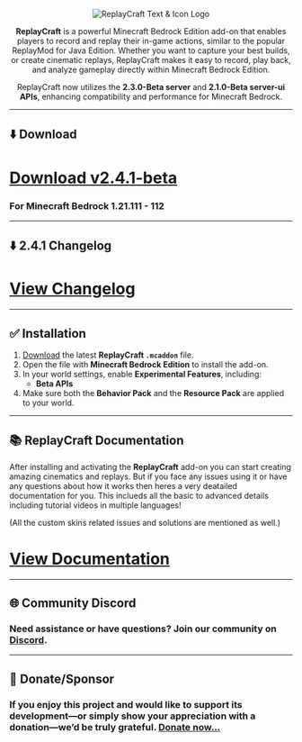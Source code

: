 <p align="center">
  <img src="assets/replaycraft-text-logo.webp" alt="ReplayCraft Text & Icon Logo" />
</p>

<p align="center">
<b>ReplayCraft</b> is a powerful Minecraft Bedrock Edition add-on that enables players to record and replay their in-game actions, similar to the popular ReplayMod for Java Edition. Whether you want to capture your best builds, or create cinematic replays, ReplayCraft makes it easy to record, play back, and analyze gameplay directly within Minecraft Bedrock Edition.
</p>
<p align="center">
ReplayCraft now utilizes the <b>2.3.0-Beta server</b> and <b>2.1.0-Beta server-ui APIs</b>, enhancing compatibility and performance for Minecraft Bedrock.
</p>

---

## ⬇️ Download

# [Download v2.4.1-beta](https://darkblockgaming.github.io/addons/replaycraft/)
### For Minecraft Bedrock 1.21.111 - 112

---

## ⬇️ 2.4.1 Changelog
# [View Changelog](https://github.com/darkblockgaming/ReplayCraft/releases/tag/v2.4.1)

---

## ✅ Installation

1. [Download](https://darkblockgaming.github.io/addons/replaycraft/) the latest **ReplayCraft `.mcaddon`** file.  
2. Open the file with **Minecraft Bedrock Edition** to install the add-on.  
3. In your world settings, enable **Experimental Features**, including:  
   - **Beta APIs**  
4. Make sure both the **Behavior Pack** and the **Resource Pack** are applied to your world.  

---

## 📚 ReplayCraft Documentation

After installing and activating the **ReplayCraft** add-on you can start creating amazing cinematics and replays. But if you face any issues using it or have any questions about how it works then heres a very deatailed documentation for you. This inclueds all the basic to advanced details including tutorial videos in multiple languages!

(All the custom skins related issues and solutions are mentioned as well.)

# [View Documentation](https://darkblockgaming.github.io/ReplayCraft/#/)

---

## 🌐 Community Discord  
### Need assistance or have questions? Join our community on [Discord](https://discord.gg/zdG9Xwzudt).

---

## 💸 Donate/Sponsor 

### If you enjoy this project and would like to support its development—or simply show your appreciation with a donation—we’d be truly grateful. [Donate now...](https://darkblockgaming.github.io/donate-me/)
